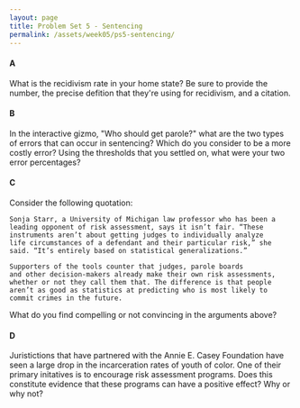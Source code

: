 ```yaml
---
layout: page
title: Problem Set 5 - Sentencing
permalink: /assets/week05/ps5-sentencing/
---
```


<style type="text/css">
    ul { list-style-type: lower-alpha; }
    ul ul { list-style-type: lower-roman; }
</style>

#### A

What is the recidivism rate in your home state? Be sure to provide the number,
the precise defition that they're using for recidivism, and a citation.


#### B

In the interactive gizmo, "Who should get parole?" what are the two types of 
errors that can occur in sentencing? Which do you consider to be a more costly
error? Using the thresholds that you settled on, what were your two error
percentages?


#### C

Consider the following quotation:

    Sonja Starr, a University of Michigan law professor who has been a 
    leading opponent of risk assessment, says it isn’t fair. “These
    instruments aren’t about getting judges to individually analyze
    life circumstances of a defendant and their particular risk,” she
    said. “It’s entirely based on statistical generalizations.”
    
    Supporters of the tools counter that judges, parole boards 
    and other decision-makers already make their own risk assessments,
    whether or not they call them that. The difference is that people
    aren’t as good as statistics at predicting who is most likely to
    commit crimes in the future. 
    
What do you find compelling or not convincing in the arguments above?


#### D

Juristictions that have partnered with the Annie E. Casey Foundation have
seen a large drop in the incarceration rates of youth of color. One of their
primary initatives is to encourage risk assessment programs. Does this constitute
evidence that these programs can have a positive effect? Why or why not?
